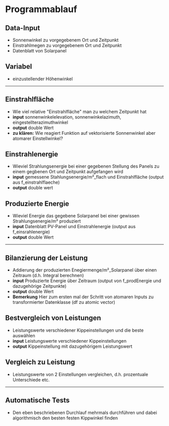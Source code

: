 # Programmablauf

## Data-Input
- Sonnenwinkel zu vorgegebenem Ort und Zeitpunkt
- Einstrahlmegen zu vorgegebenem Ort und Zeitpunkt
- Datenblatt von Solarpanel

## Variabel
- einzustellender Höhenwinkel


----

## Einstrahlfläche
- Wie viel relative "Einstrahlfläche" man zu welchem Zeitpunkt hat
- **input** sonnenwinkelelevation, sonnenwinkelazimuth, eingestellterazimuthwinkel
- **output** double Wert
- **zu klären:** Wie reagiert Funktion auf vektorisierte Sonnenwinkel aber atomarer Einstellwinkel?

## Einstrahlenergie
- Wieviel Strahlungsenergie bei einer gegebenen Stellung des Panels zu einem gegbenen Ort und Zeitpunkt aufgefangen wird
- **input** gemessene Stahlungsenergie/m²_flach und Einstrahlfläche (output aus f_einstrahlflaeche)
- **output** double wert

## Produzierte Energie
- Wieviel Energie das gegebene Solarpanel bei einer gewissen Strahlungsenergie/m² produziert
- **input** Datenblatt PV-Panel und Einstrahlenergie (output aus f_einsrahlenergie)
- **output** double Wert

---

## Bilanzierung der Leistung
- Addierung der produzierten Enegiermenge/m²_Solarpanel über einen Zeitraum (d.h. Integral berechnen)
- **input** Produzierte Energie über Zeitraum (output von f_prodEnergie und dazugehörige Zeitpunkte)
- **output** double Wert
- **Bemerkung** Hier zum ersten mal der Schritt von atomaren Inputs zu transformierter Datenklasse (df zu atomic vector)

## Bestvergleich von Leistungen
- Leistungswerte verschiedener Kippeinstellungen und die beste auswählen
- **input** Leistungswerte verschiedener Kippeinstellungen
- **output** Kippeinstellung mit dazugehörigem Leistungswert

## Vergleich zu Leistung
- Leistungswerte von 2 Einstellungen vergleichen, d.h. prozentuale Unterschiede etc.
 
---

## Automatische Tests
- Den eben beschriebenen Durchlauf mehrmals durchführen und dabei algorithmisch den besten festen Kippwinkel finden